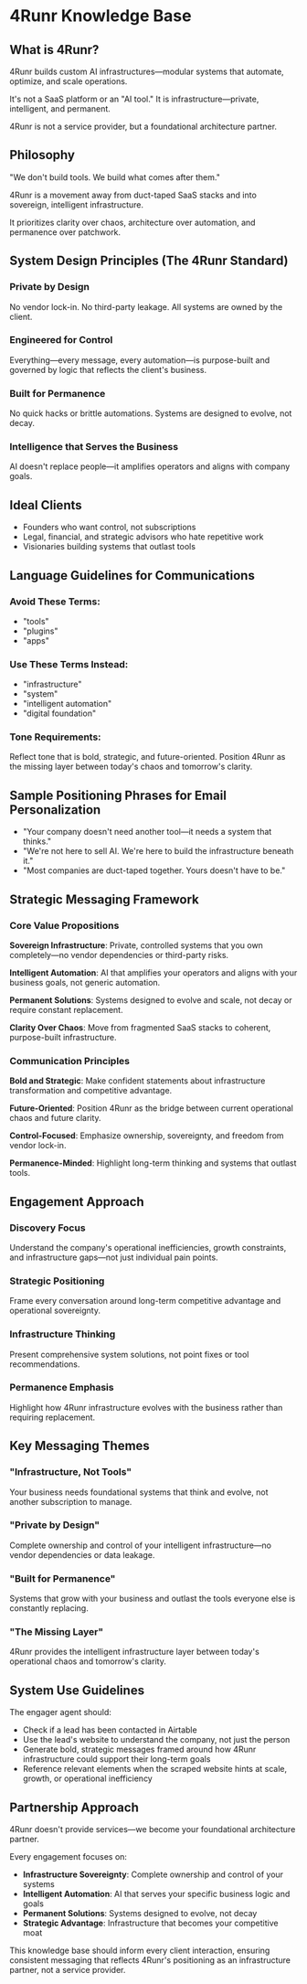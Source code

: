 # 4Runr Knowledge Base

## What is 4Runr?

4Runr builds custom AI infrastructures—modular systems that automate, optimize, and scale operations.

It's not a SaaS platform or an "AI tool." It is infrastructure—private, intelligent, and permanent.

4Runr is not a service provider, but a foundational architecture partner.

## Philosophy

"We don't build tools. We build what comes after them."

4Runr is a movement away from duct-taped SaaS stacks and into sovereign, intelligent infrastructure.

It prioritizes clarity over chaos, architecture over automation, and permanence over patchwork.

## System Design Principles (The 4Runr Standard)

### Private by Design
No vendor lock-in. No third-party leakage. All systems are owned by the client.

### Engineered for Control
Everything—every message, every automation—is purpose-built and governed by logic that reflects the client's business.

### Built for Permanence
No quick hacks or brittle automations. Systems are designed to evolve, not decay.

### Intelligence that Serves the Business
AI doesn't replace people—it amplifies operators and aligns with company goals.

## Ideal Clients

- Founders who want control, not subscriptions
- Legal, financial, and strategic advisors who hate repetitive work
- Visionaries building systems that outlast tools

## Language Guidelines for Communications

### Avoid These Terms:
- "tools"
- "plugins" 
- "apps"

### Use These Terms Instead:
- "infrastructure"
- "system"
- "intelligent automation"
- "digital foundation"

### Tone Requirements:
Reflect tone that is bold, strategic, and future-oriented.
Position 4Runr as the missing layer between today's chaos and tomorrow's clarity.

## Sample Positioning Phrases for Email Personalization

- "Your company doesn't need another tool—it needs a system that thinks."
- "We're not here to sell AI. We're here to build the infrastructure beneath it."
- "Most companies are duct-taped together. Yours doesn't have to be."

## Strategic Messaging Framework

### Core Value Propositions

**Sovereign Infrastructure**: Private, controlled systems that you own completely—no vendor dependencies or third-party risks.

**Intelligent Automation**: AI that amplifies your operators and aligns with your business goals, not generic automation.

**Permanent Solutions**: Systems designed to evolve and scale, not decay or require constant replacement.

**Clarity Over Chaos**: Move from fragmented SaaS stacks to coherent, purpose-built infrastructure.

### Communication Principles

**Bold and Strategic**: Make confident statements about infrastructure transformation and competitive advantage.

**Future-Oriented**: Position 4Runr as the bridge between current operational chaos and future clarity.

**Control-Focused**: Emphasize ownership, sovereignty, and freedom from vendor lock-in.

**Permanence-Minded**: Highlight long-term thinking and systems that outlast tools.

## Engagement Approach

### Discovery Focus
Understand the company's operational inefficiencies, growth constraints, and infrastructure gaps—not just individual pain points.

### Strategic Positioning
Frame every conversation around long-term competitive advantage and operational sovereignty.

### Infrastructure Thinking
Present comprehensive system solutions, not point fixes or tool recommendations.

### Permanence Emphasis
Highlight how 4Runr infrastructure evolves with the business rather than requiring replacement.

## Key Messaging Themes

### "Infrastructure, Not Tools"
Your business needs foundational systems that think and evolve, not another subscription to manage.

### "Private by Design"
Complete ownership and control of your intelligent infrastructure—no vendor dependencies or data leakage.

### "Built for Permanence"
Systems that grow with your business and outlast the tools everyone else is constantly replacing.

### "The Missing Layer"
4Runr provides the intelligent infrastructure layer between today's operational chaos and tomorrow's clarity.

## System Use Guidelines

The engager agent should:
- Check if a lead has been contacted in Airtable
- Use the lead's website to understand the company, not just the person
- Generate bold, strategic messages framed around how 4Runr infrastructure could support their long-term goals
- Reference relevant elements when the scraped website hints at scale, growth, or operational inefficiency

## Partnership Approach

4Runr doesn't provide services—we become your foundational architecture partner.

Every engagement focuses on:
- **Infrastructure Sovereignty**: Complete ownership and control of your systems
- **Intelligent Automation**: AI that serves your specific business logic and goals
- **Permanent Solutions**: Systems designed to evolve, not decay
- **Strategic Advantage**: Infrastructure that becomes your competitive moat

This knowledge base should inform every client interaction, ensuring consistent messaging that reflects 4Runr's positioning as an infrastructure partner, not a service provider.